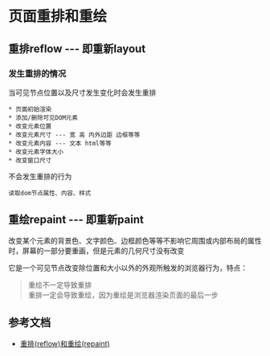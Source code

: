 # 页面重排和重绘
## 重排reflow --- 即重新layout
### 发生重排的情况
当可见节点位置以及尺寸发生变化时会发生重排
```$xslt
* 页面初始渲染
* 添加/删除可见DOM元素
* 改变元素位置
* 改变元素尺寸 --- 宽 高 内外边距 边框等等
* 改变元素内容 --- 文本 html等等
* 改变元素字体大小
* 改变窗口尺寸
```
不会发生重排的行为
```$xslt
读取dom节点属性、内容、样式
```

## 重绘repaint --- 即重新paint
改变某个元素的背景色、文字颜色、边框颜色等等不影响它周围或内部布局的属性时，屏幕的一部分要重画，但是元素的几何尺寸没有改变<br>

它是一个可见节点改变除位置和大小以外的外观所触发的浏览器行为，特点：

>重绘不一定导致重排<br>
重排一定会导致重绘，因为重绘是浏览器渲染页面的最后一步


## 参考文档
* [重排(reflow)和重绘(repaint)](https://juejin.cn/post/6844904083212468238)
